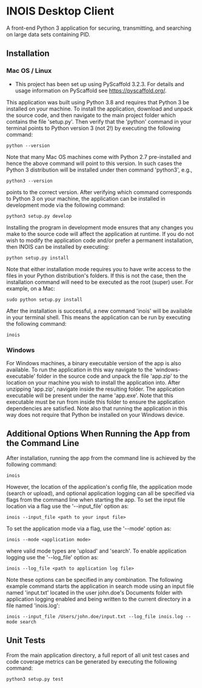 # INOIS Desktop Client

A front-end Python 3 application for securing, transmitting, and searching on large data sets containing PID. 

## Installation
### Mac OS / Linux
- This project has been set up using PyScaffold 3.2.3. For details and usage
information on PyScaffold see https://pyscaffold.org/.

This application was built using Python 3.8 and requires that Python 3 be installed on your machine.
To install the application, download and unpack the source code, and then navigate to the main project folder
which contains the file 'setup.py'.  Then verify that the 'python' command in your terminal points to Python version 
3 (not 2!) by executing the following command: 

```
python --version
```
Note that many Mac OS machines come with Python 2.7 pre-installed and hence the above command will point to this version.
In such cases the Python 3 distribution will be installed under then command 'python3', e.g., 
```
python3 --version
```
points to the correct version.  After verifying which command corresponds to Python 3 on your machine, the application can be
installed in development mode via the following command:
```
python3 setup.py develop
```
Installing the program in development mode ensures that any changes you make to the source code will affect the 
application at runtime.  If you do not wish to modify the application code and/or prefer a permanent installation,
then INOIS can be installed by executing:
```
python setup.py install
```
Note that either installation mode requires you to have write access to the files in your Python distribution's folders.
If this is not the case, then the installation command will need to be executed as the root (super) user. For example, 
on a Mac:
```
sudo python setup.py install
```
After the installation is successful, a new command 'inois' will be available in your terminal shell.  This means the
application can be run by executing the following command:
```
inois
```

### Windows
For Windows machines, a binary executable version of the app is also available.  To run the application in this way 
navigate to the 'windows-executable' folder in the source code and unpack the file 'app.zip' to the location on your 
machine you wish to install the application into.  After unzipping 'app.zip', navigate inside the resulting folder.  The
application executable will be present under the name 'app.exe'.  Note that this executable must be run from inside 
this folder to ensure the application dependencies are satisfied.  Note also that running the application in this way
does not require that Python be installed on your Windows device.

## Additional Options When Running the App from the Command Line
After installation, running the app from the command line is achieved by the following command:
```
inois
```
However, the location of the application's config file, the application mode (search or upload), and optional application
logging can all be specified via flags from the command line when starting the app.  To set the input file location via 
a flag use the '--input_file' option as:
```
inois --input_file <path to your input file>
```
To set the application mode via a flag, use the '--mode' option as:
```
inois --mode <application mode>
```
where valid mode types are 'upload' and 'search'.
To enable application logging use the '--log_file' option as:
```
inois --log_file <path to application log file>
```
Note these options can be specified in any combination.  The following example command starts the application in search 
mode using an input file named 'input.txt' located in the user john.doe's Documents folder with application logging
enabled and being written to the current directory in a file named 'inois.log':
```
inois --input_file /Users/john.doe/input.txt --log_file inois.log --mode search
```


## Unit Tests

From the main application directory, a full report of all unit test cases and code coverage metrics can be 
generated by executing the following command:
```
python3 setup.py test
```
